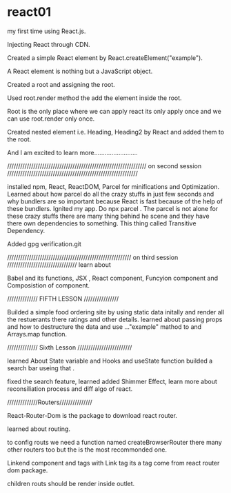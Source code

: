 # react01

my first time using React.js.

Injecting React through CDN.

Created a simple React element by React.createElement("example").

A React element is nothing but a JavaScript object.

Created a root and assigning the root.

Used root.render method the add the element inside the root.

Root is the only place where we can apply react its only apply once and we can use root.render only once.

Created nested element i.e. Heading, Heading2 by React and added them to the root.

And I am excited to learn more.........................



//////////////////////////////////////////////////////////////// on second session ////////////////////////////////////////////////////////////


installed npm, React, ReactDOM, Parcel for minifications and Optimization.
Learned about how parcel do all the crazy stuffs in just few seconds and why bundlers are so important because React is fast because of the help of these bundlers.
Ignited my app. Do npx parcel <entry point>.
The parcel is not alone for these crazy  stuffs there are many thing behind he scene and they have there own dependencies to something. This thing called Transitive Dependency.

Added gpg verification.git 


///////////////////////////////////////////////////////// on third session ////////////////////////////////
learn about 

Babel and its functions, JSX , React component, Funcyion component and Composistion of component.

////////////// FIFTH LESSON ////////////////

Builded a simple food ordering site by using static data initally and render all the restuerants there ratings and other details. learned about passing props and
how to destructure the data and use ..."example" mathod to and Arrays.map function.

////////////// Sixth Lesson /////////////////////////

learned About State variable and Hooks and useState function  builded a search bar useing that .

<!-- Seventh lesson -->

fixed the search feature, learned added Shimmer Effect, learn more about reconsiliation process and diff algo of react.

<!-- eight lesson -->

//////////////Routers///////////////

React-Router-Dom is the package to download react router.

learned about routing.

to config routs we need a function named createBrowserRouter there many other routers too but the is the most recommonded one.

Linkend component and tags with Link tag its a tag come from react router dom package.

children routs should be render inside outlet.



